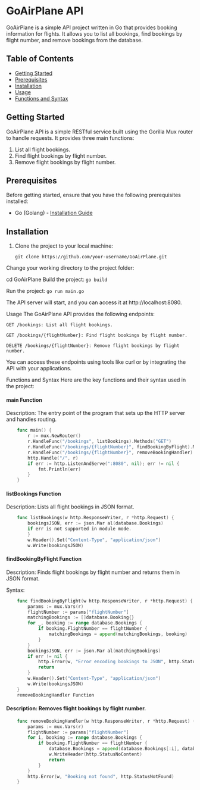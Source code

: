 # GoAirPlane API

GoAirPlane is a simple API project written in Go that provides booking information for flights. It allows you to list all bookings, find bookings by flight number, and remove bookings from the database.

## Table of Contents

- [Getting Started](#getting-started)
- [Prerequisites](#prerequisites)
- [Installation](#installation)
- [Usage](#usage)
- [Functions and Syntax](#functions-and-syntax)

## Getting Started

GoAirPlane API is a simple RESTful service built using the Gorilla Mux router to handle requests. It provides three main functions:

1. List all flight bookings.
2. Find flight bookings by flight number.
3. Remove flight bookings by flight number.

## Prerequisites

Before getting started, ensure that you have the following prerequisites installed:
- Go (Golang) - [Installation Guide](https://golang.org/doc/install)

## Installation

1. Clone the project to your local machine:

   ``` 
   git clone https://github.com/your-username/GoAirPlane.git
Change your working directory to the project folder:

 
 
cd GoAirPlane
Build the project:
 ```go build```

Run the project:  ```go run main.go```

The API server will start, and you can access it at http://localhost:8080.

Usage
The GoAirPlane API provides the following endpoints:

    GET /bookings: List all flight bookings.

    GET /bookings/{flightNumber}: Find flight bookings by flight number.
    
    DELETE /bookings/{flightNumber}: Remove flight bookings by flight number.

You can access these endpoints using tools like curl or by integrating the API with your applications.

Functions and Syntax
Here are the key functions and their syntax used in the project:

#### main Function
Description: The entry point of the program that sets up the HTTP server and handles routing.

```go
    func main() {
        r := mux.NewRouter()
        r.HandleFunc("/bookings", listBookings).Methods("GET")
        r.HandleFunc("/bookings/{flightNumber}", findBookingByFlight).Methods("GET")
        r.HandleFunc("/bookings/{flightNumber}", removeBookingHandler).Methods("DELETE")
        http.Handle("/", r)
        if err := http.ListenAndServe(":8080", nil); err != nil {
            fmt.Println(err)
        }
    }
```

#### listBookings Function
Description: Lists all flight bookings in JSON format.

```go
    func listBookings(w http.ResponseWriter, r *http.Request) {
        bookingsJSON, err := json.Mar al(database.Bookings)
        if err is not supported in module mode.
        }
        w.Header().Set("Content-Type", "application/json")
        w.Write(bookingsJSON)
```

#### findBookingByFlight Function
Description: Finds flight bookings by flight number and returns them in JSON format.

Syntax:

```go
    func findBookingByFlight(w http.ResponseWriter, r *http.Request) {
        params := mux.Vars(r)
        flightNumber := params["flightNumber"]
        matchingBookings := []database.Booking{}
        for _, booking := range database.Bookings {
            if booking.FlightNumber == flightNumber {
                matchingBookings = append(matchingBookings, booking)
            }
        }
        bookingsJSON, err := json.Mar al(matchingBookings)
        if err != nil {
            http.Error(w, "Error encoding bookings to JSON", http.StatusInternalServerError)
            return
        }
        w.Header().Set("Content-Type", "application/json")
        w.Write(bookingsJSON)
    }
    removeBookingHandler Function
```

#### Description: Removes flight bookings by flight number.

```go
    func removeBookingHandler(w http.ResponseWriter, r *http.Request) {
        params := mux.Vars(r)
        flightNumber := params["flightNumber"]
        for i, booking := range database.Bookings {
            if booking.FlightNumber == flightNumber {
                database.Bookings = append(database.Bookings[:i], database.Bookings[i+1:]...)
                w.WriteHeader(http.StatusNoContent)
                return
            }
        }
        http.Error(w, "Booking not found", http.StatusNotFound)
    }
```